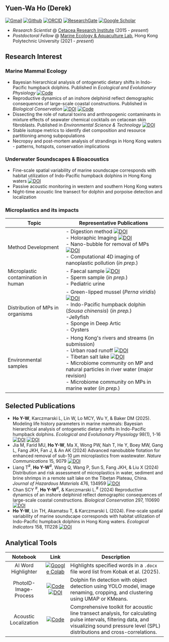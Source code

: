 ## Yuen-Wa Ho (Derek)

[![Gmail](https://img.shields.io/badge/Gmail-D14836?style=for-the-badge&logo=Gmail&logoColor=white&color=D14836)](mailto:hoyuenwaderek@gmail.com)
[![Github](https://img.shields.io/badge/Github-badge?style=for-the-badge&logo=Github&color=black)](https://github.com/YuenWaHo)
[![ORCID](https://img.shields.io/badge/ORCID-badge?style=for-the-badge&logo=ORCID&logoColor=white&color=Black)](https://orcid.org/0000-0003-1523-112X)
[![ResearchGate](https://img.shields.io/badge/RG-badge?style=for-the-badge&logo=ResearchGate&logoColor=ffffff&labelColor=000000&color=000000)](https://www.researchgate.net/profile/Yuen-Wa-Ho)
[![Google Scholar](https://img.shields.io/badge/GScholar-badge?style=for-the-badge&logo=GoogleScholar&color=ffffff)](https://scholar.google.com.hk/citations?user=rCZFcA4AAAAJ&hl=en)

- _Research Scientist_ @ [Cetacea Research Institute](https://www.hku-cetacean-ecology.net/cri) (2015 - _present_)
- _Postdoctoral Fellow_ @ [Marine Ecology & Aquaculture Lab](https://www.seafoodmeal.today/), Hong Kong Polytechnic University (2021 - _present_)

## Research Interest

### Marine Mammal Ecology

- Bayesian hierarchical analysis of ontogenetic dietary shifts in Indo-Pacific humpback dolphins. Published in _Ecological and Evolutionary Physiology_ [![Code](https://img.shields.io/badge/Code-logo?style=flat-square&logo=Github&color=000000)](https://github.com/YuenWaHo/EEP-Sousa-WeaningAge)
- Reproductive dynamics of an inshore delphinid reflect demographic consequences of large-scale coastal constructions. Published in _Biological Conservation_ [![DOI](https://img.shields.io/badge/10.1016%2Fj.biocon.2024.110690-logo?style=flat-square&label=DOI&labelColor=a9bcc2&color=edf1f0)](https://doi.org/10.1016/j.biocon.2024.110690) [![Code](https://img.shields.io/badge/Code-logo?style=flat-square&logo=Github&color=000000)](https://github.com/YuenWaHo/BC-sousa-repro)
- Dissecting the role of natural toxins and anthropogenic contaminants in mixture effects of seawater chemical cocktails on cetacean skin fibroblasts. Published in _Environmental Science & Technology_ [![DOI](https://img.shields.io/badge/10.1021/acs.est.4c14481-logo?style=flat-square&label=DOI&labelColor=a9bcc2&color=edf1f0)](https://doi.org/10.1021/acs.est.4c14481)
- Stable isotope metrics to identify diet composition and resource partitioning among subpopulations
- Necropsy and post-mortem analysis of strandings in Hong Kong waters - patterns, hotspots, conservation implications

### Underwater Soundscapes & Bioacoustics

- Fine-scale spatial variability of marine soundscape corresponds with habitat utilization of Indo-Pacific humpback dolphins in Hong Kong waters [![DOI](https://img.shields.io/badge/10.1016%2Fj.ecolind.2023.111228-logo?style=flat-square&label=DOI&labelColor=a9bcc2&color=edf1f0)](https://doi.org/10.1016/j.ecolind.2023.111228)
- Passive acoustic monitoring in western and southern Hong Kong waters
- Night-time acoustic line transect for dolphin and porpoise detection and localization

### Microplastics and its impacts

| Topic                               | Representative Publications                                                                                                                                                                                                                                                                                                                                                                                                                                                                                                                                                                                                                                                                                  |
| ----------------------------------- | ------------------------------------------------------------------------------------------------------------------------------------------------------------------------------------------------------------------------------------------------------------------------------------------------------------------------------------------------------------------------------------------------------------------------------------------------------------------------------------------------------------------------------------------------------------------------------------------------------------------------------------------------------------------------------------------------------------ |
| Method Development                  | - Digestion method [![DOI](https://img.shields.io/badge/10.1016/j.envpol.2021.117648-logo?style=flat-square&label=DOI&labelColor=a9bcc2&color=edf1f0)](https://doi.org/10.1016/j.envpol.2021.117648) <br>- Holoraphic Imaging [![DOI](https://img.shields.io/badge/10.1038/s41598.024.52762.5-logo?style=flat-square&label=DOI&labelColor=a9bcc2&color=edf1f0)](https://doi.org/10.1038/s41598-024-52762-5) <br>- Nano-bubble for removal of MPs [![DOI](https://img.shields.io/badge/DOI-10.1038%2Fs41467--024--53304--3-logo?style=flat-square&label=DOI&labelColor=a9bcc2&color=edf1f0)](https://doi.org/10.1038/s41467-024-53304-3) <br>- Computational 4D imaging of nanoplastic pollution (_in prep._) |
| Microplastic contamination in human | - Faecal sample [![DOI](https://img.shields.io/badge/DOI-10.3390%2Ftoxics10080414-logo?style=flat-square&label=DOI&labelColor=a9bcc2&color=edf1f0)](https://doi.org/10.3390/toxics10080414)<br>- Sperm sample (_in prep._)<br>- Pediatric urine                                                                                                                                                                                                                                                                                                                                                                                                                                                              |
| Distribution of MPs in organisms    | - Green-lipped mussel (_Perna viridis_) [![DOI](https://img.shields.io/badge/DOI-10.1016%2Fj.jhazmat.2021.126541-logo?style=flat-square&label=DOI&labelColor=a9bcc2&color=edf1f0)](https://doi.org/10.1016/j.jhazmat.2021.126541) <br>- Indo-Pacific humpback dolphin (_Sousa chinensis_) (_in prep._) <br>-Jellyfish <br>- Sponge in Deep Artic <br>- Oysters                                                                                                                                                                                                                                                                                                                                               |
| Environmental samples               | - Hong Kong's rivers and streams (in submission) <br>- Urban road runoff [![DOI](https://img.shields.io/badge/DOI-10.1016%2Fj.jhazmat.2024.134959-logo?style=flat-square&label=DOI&labelColor=a9bcc2&color=edf1f0)](https://doi.org/10.1016/j.jhazmat.2024.134959) <br>- Tibetan salt lake [![DOI](https://img.shields.io/badge/10.1016/j.jhazmat.2024.134959-logo?style=flat-square&label=DOI&labelColor=a9bcc2&color=edf1f0)](https://doi.org/10.1016/j.jhazmat.2024.134959) <br>- Microbiome community on MP and natural particles in river water (major revision) <br>- Microbiome community on MPs in marine water (_in prep._)                                                                         |

## Selected Publications

- **Ho Y-W**, Karczmarski L, Lin W, Lo MCY, Wu Y, & Baker DM (2025). Modeling life history parameters in marine mammals: Bayesian hierarchical analysis of ontogenetic dietary shifts in Indo-Pacific humpback dolphins. _Ecological and Evolutionary Physiology_ 98(1), 1-16 [![DOI](https://img.shields.io/badge/10.1086/734631-logo?style=flat-square&label=DOI&labelColor=a9bcc2&color=edf1f0)](https://doi.org/10.1086/734631)
  [![DOI](https://zenodo.org/badge/DOI/10.5281/zenodo.14559061.svg)](https://doi.org/10.5281/zenodo.14559061)
- Jia M, Farid MU, **Ho Y-W**, Ma X, Wong PW, Nah T, He Y, Boey MW, Gang L, Fang JKH, Fan J, & An AK (2024) Advanced nanobubble flotation for enhanced removal of sub-10 µm microplastics from wastewater. _Nature Communications_ 15, 9079 [![DOI](https://img.shields.io/badge/10.1038/s41467.024.53304.3-logo?style=flat-square&label=DOI&labelColor=a9bcc2&color=edf1f0)](https://doi.org/10.1038/s41467-024-53304-3)
- Liang T<sup>#</sup>, **Ho Y-W**<sup>#</sup>, Wang Q, Wang P, Sun S, Fang JKH, & Liu X (2024) Distribution and risk assessment of microplastics in water, sediment and brine shrimps in a remote salt lake on the Tibetan Plateau, China. _Journal of Hazardous Materials_ 476, 134959 [![DOI](https://img.shields.io/badge/10.1016/j.jhazmat.2024.134959-logo?style=flat-square&label=DOI&labelColor=a9bcc2&color=edf1f0)](https://doi.org/10.1016/j.jhazmat.2024.134959)
- Chan SCY <sup>#</sup>, **Ho Y-W**<sup>#</sup>, & Karczmarski L.<sup>#</sup> (2024) Reproductive dynamics of an inshore delphinid reflect demographic consequences of large-scale coastal constructions. _Biological Conservation_ 297, 110690 [![DOI](https://img.shields.io/badge/10.1016/j.biocon.2024.110690-logo?style=flat-square&label=DOI&labelColor=a9bcc2&color=edf1f0)](https://doi.org/10.1016/j.biocon.2024.110690)
- **Ho Y-W**, Lin TH, Akamatsu T, & Karczmarski L (2024). Fine-scale spatial variability of marine soundscape corresponds with habitat utilization of Indo-Pacific humpback dolphins in Hong Kong waters. _Ecological Indicators_ 158, 111228 [![DOI](https://img.shields.io/badge/10.1016/j.ecolind.2023.111228-logo?style=flat-square&label=DOI&labelColor=a9bcc2&color=edf1f0)](https://doi.org/10.1016/j.ecolind.2023.111228)

## Analytical Tools

|       Notebook        |                                                                                                                               Link                                                                                                                               | Description                                                                                                                                                                                  |
| :-------------------: | :--------------------------------------------------------------------------------------------------------------------------------------------------------------------------------------------------------------------------------------------------------------: | -------------------------------------------------------------------------------------------------------------------------------------------------------------------------------------------- |
|  AI Word Highlighter  |                            [![Google Colab](https://img.shields.io/badge/Google_Colab-F9AB00?style=plastic&logo=google-colab&logoColor=white)](https://colab.research.google.com/drive/1K98Uvig2OmdEkHwmXztMwglUx-2H09D_?usp=sharing)                            | Highlights specified words in a `.docx` file word list from Kobak et al. (2025).                                                                                                             |
| PhotoID-Image-Process | [![Code](https://img.shields.io/badge/Code-logo?style=flat-square&logo=Github&color=000000)](https://github.com/YuenWaHo/Image-Process-PhotoID) <br> [![DOI](https://zenodo.org/badge/DOI/10.5281/zenodo.15870375.svg)](https://doi.org/10.5281/zenodo.15870375) | Dolphin fin detection with object detection using YOLO model, image renaming, cropping, and clustering using UMAP or KMeans.                                                                 |
| Acoustic Localization |                                                                  [![Code](https://img.shields.io/badge/Code-logo?style=flat-square&logo=Github&color=000000)](https://github.com/YuenWaHo/ALTS)                                                                  | Comprehensive toolkit for acoustic line transect analysis, for calculating pulse intervals, filtering data, and visualizing sound pressure level (SPL) distributions and cross-correlations. |

<!---

[![DOI](https://img.shields.io/badge/DOI-10.1016/j.biocon.2024.110690-blue?&logoColor=f5f5f5)](https://10.1016/j.biocon.2024.110690)

--->
